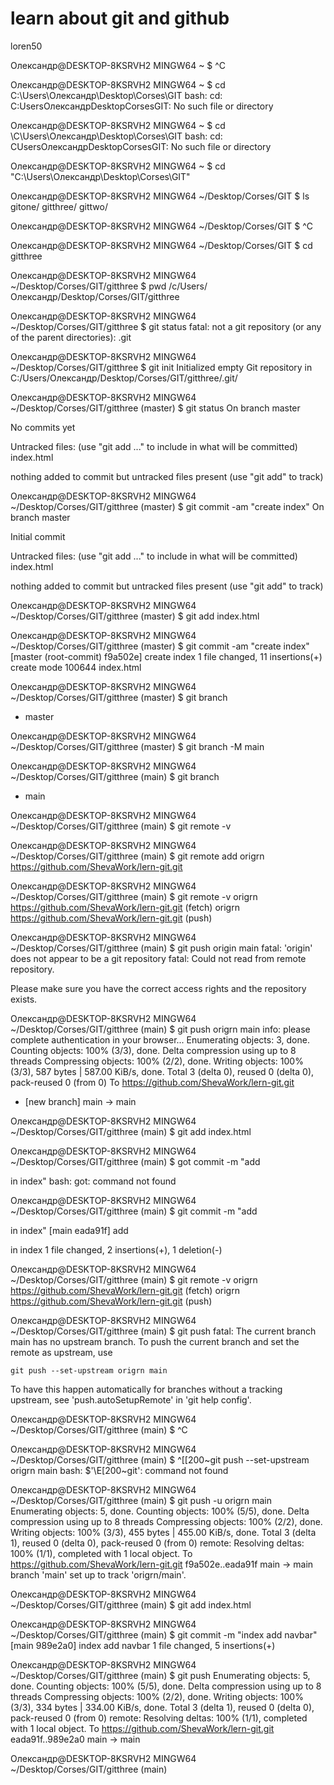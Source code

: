 # learn about git and github

loren50

Олександр@DESKTOP-8KSRVH2 MINGW64 ~
$ ^C

Олександр@DESKTOP-8KSRVH2 MINGW64 ~
$ cd C:\Users\Олександр\Desktop\Corses\GIT
bash: cd: C:UsersОлександрDesktopCorsesGIT: No such file or directory

Олександр@DESKTOP-8KSRVH2 MINGW64 ~
$ cd \C\Users\Олександр\Desktop\Corses\GIT
bash: cd: CUsersОлександрDesktopCorsesGIT: No such file or directory

Олександр@DESKTOP-8KSRVH2 MINGW64 ~
$ cd "C:\Users\Олександр\Desktop\Corses\GIT"

Олександр@DESKTOP-8KSRVH2 MINGW64 ~/Desktop/Corses/GIT
$ ls
gitone/  gitthree/  gittwo/

Олександр@DESKTOP-8KSRVH2 MINGW64 ~/Desktop/Corses/GIT
$ ^C

Олександр@DESKTOP-8KSRVH2 MINGW64 ~/Desktop/Corses/GIT
$ cd gitthree

Олександр@DESKTOP-8KSRVH2 MINGW64 ~/Desktop/Corses/GIT/gitthree
$ pwd
/c/Users/Олександр/Desktop/Corses/GIT/gitthree

Олександр@DESKTOP-8KSRVH2 MINGW64 ~/Desktop/Corses/GIT/gitthree
$ git status
fatal: not a git repository (or any of the parent directories): .git

Олександр@DESKTOP-8KSRVH2 MINGW64 ~/Desktop/Corses/GIT/gitthree
$ git init
Initialized empty Git repository in C:/Users/Олександр/Desktop/Corses/GIT/gitthree/.git/

Олександр@DESKTOP-8KSRVH2 MINGW64 ~/Desktop/Corses/GIT/gitthree (master)
$ git status
On branch master

No commits yet

Untracked files:
  (use "git add <file>..." to include in what will be committed)
        index.html

nothing added to commit but untracked files present (use "git add" to track)

Олександр@DESKTOP-8KSRVH2 MINGW64 ~/Desktop/Corses/GIT/gitthree (master)
$ git commit -am "create index"
On branch master

Initial commit

Untracked files:
  (use "git add <file>..." to include in what will be committed)
        index.html

nothing added to commit but untracked files present (use "git add" to track)

Олександр@DESKTOP-8KSRVH2 MINGW64 ~/Desktop/Corses/GIT/gitthree (master)
$ git add index.html

Олександр@DESKTOP-8KSRVH2 MINGW64 ~/Desktop/Corses/GIT/gitthree (master)
$ git commit -am "create index"
[master (root-commit) f9a502e] create index
 1 file changed, 11 insertions(+)
 create mode 100644 index.html

Олександр@DESKTOP-8KSRVH2 MINGW64 ~/Desktop/Corses/GIT/gitthree (master)
$ git branch
* master

Олександр@DESKTOP-8KSRVH2 MINGW64 ~/Desktop/Corses/GIT/gitthree (master)
$ git branch -M main

Олександр@DESKTOP-8KSRVH2 MINGW64 ~/Desktop/Corses/GIT/gitthree (main)
$ git branch
* main

Олександр@DESKTOP-8KSRVH2 MINGW64 ~/Desktop/Corses/GIT/gitthree (main)
$ git remote -v

Олександр@DESKTOP-8KSRVH2 MINGW64 ~/Desktop/Corses/GIT/gitthree (main)
$ git remote add origrn https://github.com/ShevaWork/lern-git.git

Олександр@DESKTOP-8KSRVH2 MINGW64 ~/Desktop/Corses/GIT/gitthree (main)
$ git remote -v
origrn  https://github.com/ShevaWork/lern-git.git (fetch)
origrn  https://github.com/ShevaWork/lern-git.git (push)

Олександр@DESKTOP-8KSRVH2 MINGW64 ~/Desktop/Corses/GIT/gitthree (main)
$ git push origin main
fatal: 'origin' does not appear to be a git repository
fatal: Could not read from remote repository.

Please make sure you have the correct access rights
and the repository exists.

Олександр@DESKTOP-8KSRVH2 MINGW64 ~/Desktop/Corses/GIT/gitthree (main)
$ git push origrn main
info: please complete authentication in your browser...
Enumerating objects: 3, done.
Counting objects: 100% (3/3), done.
Delta compression using up to 8 threads
Compressing objects: 100% (2/2), done.
Writing objects: 100% (3/3), 587 bytes | 587.00 KiB/s, done.
Total 3 (delta 0), reused 0 (delta 0), pack-reused 0 (from 0)
To https://github.com/ShevaWork/lern-git.git
 * [new branch]      main -> main

Олександр@DESKTOP-8KSRVH2 MINGW64 ~/Desktop/Corses/GIT/gitthree (main)
$ git add index.html

Олександр@DESKTOP-8KSRVH2 MINGW64 ~/Desktop/Corses/GIT/gitthree (main)
$ got commit -m "add <p> in index"
bash: got: command not found

Олександр@DESKTOP-8KSRVH2 MINGW64 ~/Desktop/Corses/GIT/gitthree (main)
$ git commit -m "add <p> in index"
[main eada91f] add <p> in index
 1 file changed, 2 insertions(+), 1 deletion(-)

Олександр@DESKTOP-8KSRVH2 MINGW64 ~/Desktop/Corses/GIT/gitthree (main)
$ git remote -v
origrn  https://github.com/ShevaWork/lern-git.git (fetch)
origrn  https://github.com/ShevaWork/lern-git.git (push)

Олександр@DESKTOP-8KSRVH2 MINGW64 ~/Desktop/Corses/GIT/gitthree (main)
$ git push
fatal: The current branch main has no upstream branch.
To push the current branch and set the remote as upstream, use

    git push --set-upstream origrn main

To have this happen automatically for branches without a tracking
upstream, see 'push.autoSetupRemote' in 'git help config'.


Олександр@DESKTOP-8KSRVH2 MINGW64 ~/Desktop/Corses/GIT/gitthree (main)
$ ^C

Олександр@DESKTOP-8KSRVH2 MINGW64 ~/Desktop/Corses/GIT/gitthree (main)
$ ^[[200~git push --set-upstream origrn main
bash: $'\E[200~git': command not found

Олександр@DESKTOP-8KSRVH2 MINGW64 ~/Desktop/Corses/GIT/gitthree (main)
$ git push -u origrn main
Enumerating objects: 5, done.
Counting objects: 100% (5/5), done.
Delta compression using up to 8 threads
Compressing objects: 100% (2/2), done.
Writing objects: 100% (3/3), 455 bytes | 455.00 KiB/s, done.
Total 3 (delta 1), reused 0 (delta 0), pack-reused 0 (from 0)
remote: Resolving deltas: 100% (1/1), completed with 1 local object.
To https://github.com/ShevaWork/lern-git.git
   f9a502e..eada91f  main -> main
branch 'main' set up to track 'origrn/main'.

Олександр@DESKTOP-8KSRVH2 MINGW64 ~/Desktop/Corses/GIT/gitthree (main)
$ git add index.html

Олександр@DESKTOP-8KSRVH2 MINGW64 ~/Desktop/Corses/GIT/gitthree (main)
$ git commit -m "index add navbar"
[main 989e2a0] index add navbar
 1 file changed, 5 insertions(+)

Олександр@DESKTOP-8KSRVH2 MINGW64 ~/Desktop/Corses/GIT/gitthree (main)
$ git push
Enumerating objects: 5, done.
Counting objects: 100% (5/5), done.
Delta compression using up to 8 threads
Compressing objects: 100% (2/2), done.
Writing objects: 100% (3/3), 334 bytes | 334.00 KiB/s, done.
Total 3 (delta 1), reused 0 (delta 0), pack-reused 0 (from 0)
remote: Resolving deltas: 100% (1/1), completed with 1 local object.
To https://github.com/ShevaWork/lern-git.git
   eada91f..989e2a0  main -> main

Олександр@DESKTOP-8KSRVH2 MINGW64 ~/Desktop/Corses/GIT/gitthree (main)
